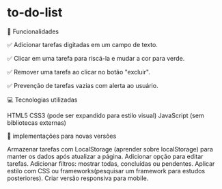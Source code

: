 ﻿# to-do-list

🔧 Funcionalidades

✅ Adicionar tarefas digitadas em um campo de texto.

✅ Clicar em uma tarefa para riscá-la e mudar a cor para verde.

✅ Remover uma tarefa ao clicar no botão "excluir".

✅ Prevenção de tarefas vazias com alerta ao usuário.



💻 Tecnologias utilizadas


HTML5
CSS3 (pode ser expandido para estilo visual)
JavaScript (sem bibliotecas externas)


🌱 implementações para novas versões


Armazenar tarefas com LocalStorage (aprender sobre localStorage) para manter os dados após atualizar a página.
Adicionar opção para editar tarefas.
Adicionar filtros: mostrar todas, concluídas ou pendentes.
Aplicar estilo com CSS ou frameworks(pesquisar um framework para estudos posteriores).
Criar versão responsiva para mobile.

